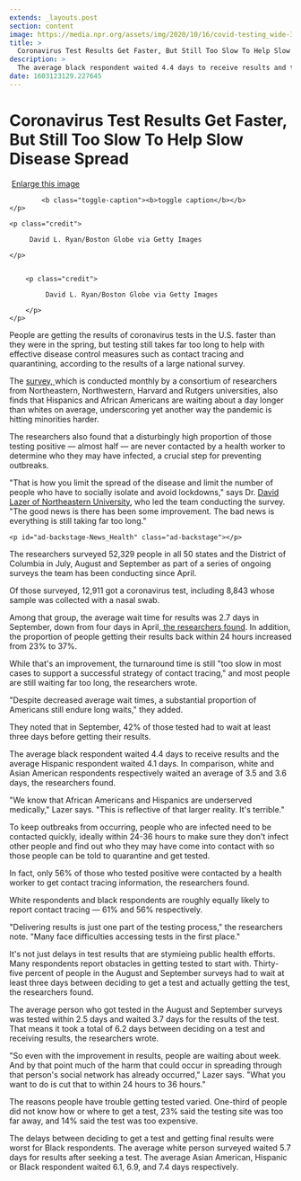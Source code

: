 ```yaml
--- 
extends: _layouts.post 
section: content 
image: https://media.npr.org/assets/img/2020/10/16/covid-testing_wide-3e8f05766389025cf746d3d5090db3b801ede0b4.jpg?s=1400 
title: > 
  Coronavirus Test Results Get Faster, But Still Too Slow To Help Slow Disease Spread 
description: > 
  The average black respondent waited 4.4 days to receive results and the average Hispanic respondent waited 4.1 days.It's not just delays in test results that are stymieing public health efforts.That means it took a total of 6.2 days between deciding on a test and receiving results, the researchers wrote.The delays between deciding to get a test and getting final results were worst for Black respondents.The average white person surveyed waited 5.7 days for results after seeking a test. 
date: 1603123129.227645 
--- 
```

<div><p class="storytitle">
      <h1>Coronavirus Test Results Get Faster, But Still Too Slow To Help Slow Disease Spread</h1>
   
   
   
</p><img src="https://media.npr.org/assets/img/2020/10/16/covid-testing_custom-072a4699ec4d0fa9858c1c24125c0fc0a06d6814-s1100-c15.jpg" class="img lazyOnLoad" alt="">
        <a class="enlargelink" href="https://media.npr.org/assets/img/2020/10/16/covid-testing_custom-072a4699ec4d0fa9858c1c24125c0fc0a06d6814-s1200.jpg">Enlarge this image</a>
        <p class="caption-wrap">
         


            <b class="toggle-caption"><b>toggle caption</b></b>
    </p>

    <p class="credit">
        
         David L. Ryan/Boston Globe via Getty Images
        
    </p>
<img alt="">
    <p class="image_data">
         
        <p class="credit">
            
             David L. Ryan/Boston Globe via Getty Images
            
        </p>
    </p>
<p>People are getting the results of coronavirus tests in the U.S. faster than they were in the spring, but testing still takes far too long to help with effective disease control measures such as contact tracing and quarantining, according to the results of a large national survey. </p>   <p>The <a href="http://www.kateto.net/covid19/COVID19%20CONSORTIUM%20REPORT%2017%20TEST%20OCT%202020.pdf">survey, </a>which is conducted monthly by a consortium of researchers from Northeastern, Northwestern, Harvard and Rutgers universities, also finds that Hispanics and African Americans are waiting about a day longer than whites on average, underscoring yet another way the pandemic is hitting minorities harder.</p>   <p>The researchers also found that a disturbingly high proportion of those testing positive &#8212; almost half &#8212; are never contacted by a health worker to determine who they may have infected, a crucial step for preventing outbreaks.</p>   <p>"That is how you limit the spread of the disease and limit the number of people who have to socially isolate and avoid lockdowns," says Dr. <a href="https://web.northeastern.edu/nulab/">David Lazer of Northeastern University</a>, who led the team conducting the survey. "The good news is there has been some improvement. The bad news is everything is still taking far too long."</p>   
    

    <p id="ad-backstage-News_Health" class="ad-backstage"></p>

   <p>The researchers surveyed 52,329 people in all 50 states and the District of Columbia in July, August and September as part of a series of ongoing surveys the team has been conducting since April.</p>   <p>Of those surveyed, 12,911 got a coronavirus test, including 8,843 whose sample was collected with a nasal swab.</p>   <p>Among that group, the average wait time for results was 2.7 days in September, down from four days in April,<a href="http://bit.ly/covid-report-17"> the researchers found</a>. In addition, the proportion of people getting their results back within 24 hours increased from 23% to 37%.</p>   <p>While that's an improvement, the turnaround time is still "too slow in most cases to support a successful strategy of contact tracing," and most people are still waiting far too long, the researchers wrote.</p>   <p>"Despite decreased average wait times, a substantial proportion of Americans still endure long waits," they added.</p>   <p>They noted that in September, 42% of those tested had to wait at least three days before getting their results.</p>   <p>The average black respondent waited 4.4 days to receive results and the average Hispanic respondent waited 4.1 days. In comparison, white and Asian American respondents respectively waited an average of 3.5 and 3.6 days, the researchers found.</p>   <p>"We know that African Americans and Hispanics are underserved medically," Lazer says. "This is reflective of that larger reality. It's terrible."</p>   <p>To keep outbreaks from occurring, people who are infected need to be contacted quickly, ideally within 24-36 hours to make sure they don't infect other people and find out who they may have come into contact with so those people can be told to quarantine and get tested.</p>   <p>In fact, only 56% of those who tested positive were contacted by a health worker to get contact tracing information, the researchers found.</p>   <p>White respondents and black respondents are roughly equally likely to report contact tracing &#8212; 61% and 56% respectively.</p>   <p>"Delivering results is just one part of the testing process," the researchers note. "Many face difficulties accessing tests in the first place."</p>   <p>It's not just delays in test results that are stymieing public health efforts. Many respondents report obstacles in getting tested to start with. Thirty-five percent of people in the August and September surveys had to wait at least three days between deciding to get a test and actually getting the test, the researchers found.</p>   <p>The average person who got tested in the August and September surveys was tested within 2.5 days and waited 3.7 days for the results of the test. That means it took a total of 6.2 days between deciding on a test and receiving results, the researchers wrote.</p>   <p>"So even with the improvement in results, people are waiting about week. And by that point much of the harm that could occur in spreading through that person's social network has already occurred," Lazer says. "What you want to do is cut that to within 24 hours to 36 hours."</p>   <p>The reasons people have trouble getting tested varied. One-third of people did not know how or where to get a test, 23% said the testing site was too far away, and 14% said the test was too expensive.</p>   <p>The delays between deciding to get a test and getting final results were worst for Black respondents.  The average white person surveyed waited 5.7 days for results after seeking a test. The average Asian American, Hispanic or Black respondent waited 6.1, 6.9, and 7.4 days respectively.</p>
</div>